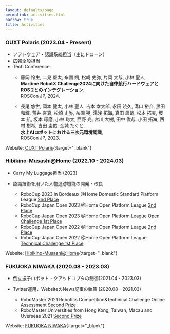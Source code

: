 ```yaml
---
layout: defaults/page
permalink: activities.html
narrow: true
title: Activities
---
```


### OUXT Polaris (2023.04 - Present)
* ソフトウェア・認識系統担当（主にドローン）
* 広報全般担当
* Tech Conference:
    * 藤岡 怜生, 二見 堅太, 糸園 朔, 松崎 史弥, 片岡 大哉, 小林 聖人,  
    **Martime RobotX Challenge2024に向けた自律航行ハードウェアとROS 2とのインテグレーション**,  
    ROSCon JP, 2024.

    * 長尾 悠世, 岡本 健太, 小林 聖人, 吉本 幸太郎, 永田 暁久, 溝口 裕介, 黒田 和輝, 荒井 杏真, 松崎 史弥, 糸園 朔, 湯浅 拓海, 真田 辰哉, 松本 拓実, 坂本 航, 坂本 琢磨, 小林 聡太, 西野 光, 宮川 大樹, 田中 俊哉, 小田 拓海, 西村 樹希, 吉田 圭佑, 金城 たくと,  
    **水上AIロボットにおける三次元環境認識**,  
    ROSCon JP, 2023.

Website: [OUXT Polaris](https://www.ouxt.jp/){:target="_blank"}  


### Hibikino-Musashi@Home (2022.10 - 2024.03) 
* Carry My Luggage担当 (2023)
* 認識技術を用いた人物追跡機能の開発・改良  

    * RoboCup 2023 in Bordeaux @Home Domestic Standard Platform League <u>2nd Place</u>
    * RoboCup Japan Open 2023 @Home Open Platform League <u>2nd Place</u>
    * RoboCup Japan Open 2023 @Home Open Platform League <u>Open Challenge 1st Place</u>
    * RoboCup Japan Open 2022 @Home Open Platform League <u>2nd Place</u>
    * RoboCup Japan Open 2022 @Home Open Platform League <u>Technical Challenge 1st Place</u>

Website: [Hibikino-Musashi@Home](https://www.brain.kyutech.ac.jp/~hma/ja/top/){:target="_blank"}  


### FUKUOKA NIWAKA (2020.08 - 2023.03)
* 倒立振子ロボット・クアッドコプタの制御(2021.04 - 2023.03)  
* Twitter運用，WebsiteのNews記事の執筆 (2020.08 - 2021.03)

    * RoboMaster 2021 Robotics Competition&Technical Challenge Online Assessment <u>Second Prize</u>
    * RoboMaster Universities from Hong Kong, Taiwan, Macau and Overseas 2021 <u>Second Prize</u>

Website: [FUKUOKA NIWAKA](https://projectrm.niwakasoft.jp/){:target="_blank"}